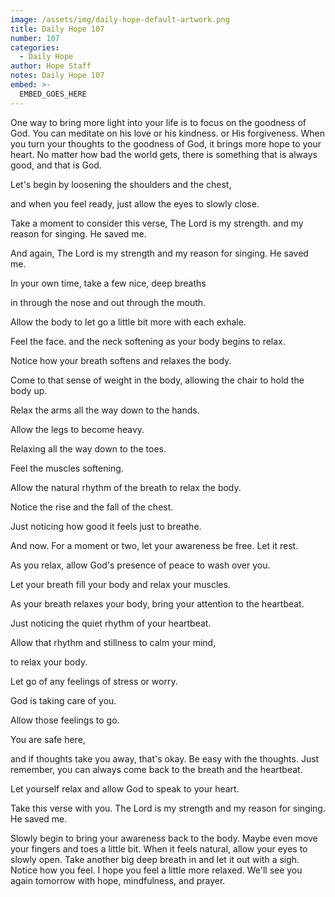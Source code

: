 ```yaml
---
image: /assets/img/daily-hope-default-artwork.png
title: Daily Hope 107
number: 107
categories:
  - Daily Hope
author: Hope Staff
notes: Daily Hope 107
embed: >-
  EMBED_GOES_HERE
---
```

One way to bring more light into your life is to focus on the goodness of God. You can meditate on his love or his kindness. or His forgiveness. When you turn your thoughts to the goodness of God, it brings more hope to your heart. No matter how bad the world gets, there is something that is always good, and that is God.

Let's begin by loosening the shoulders and the chest,

and when you feel ready, just allow the eyes to slowly close.

Take a moment to consider this verse, The Lord is my strength. and my reason for singing. He saved me.

And again, The Lord is my strength and my reason for singing. He saved me.

In your own time, take a few nice, deep breaths

in through the nose and out through the mouth.

Allow the body to let go a little bit more with each exhale.

Feel the face. and the neck softening as your body begins to relax.

Notice how your breath softens and relaxes the body.

Come to that sense of weight in the body, allowing the chair to hold the body up.

Relax the arms all the way down to the hands.

Allow the legs to become heavy.

Relaxing all the way down to the toes.

Feel the muscles softening.

Allow the natural rhythm of the breath to relax the body.

Notice the rise and the fall of the chest.

Just noticing how good it feels just to breathe.

And now. For a moment or two, let your awareness be free. Let it rest.

As you relax, allow God's presence of peace to wash over you.

Let your breath fill your body and relax your muscles.

As your breath relaxes your body, bring your attention to the heartbeat.

Just noticing the quiet rhythm of your heartbeat.

Allow that rhythm and stillness to calm your mind,

to relax your body.

Let go of any feelings of stress or worry.

God is taking care of you.

Allow those feelings to go.

You are safe here,

and if thoughts take you away, that's okay. Be easy with the thoughts. Just remember, you can always come back to the breath and the heartbeat.

Let yourself relax and allow God to speak to your heart.

Take this verse with you. The Lord is my strength and my reason for singing. He saved me.

Slowly begin to bring your awareness back to the body. Maybe even move your fingers and toes a little bit. When it feels natural, allow your eyes to slowly open. Take another big deep breath in and let it out with a sigh. Notice how you feel. I hope you feel a little more relaxed. We'll see you again tomorrow with hope, mindfulness, and prayer.

